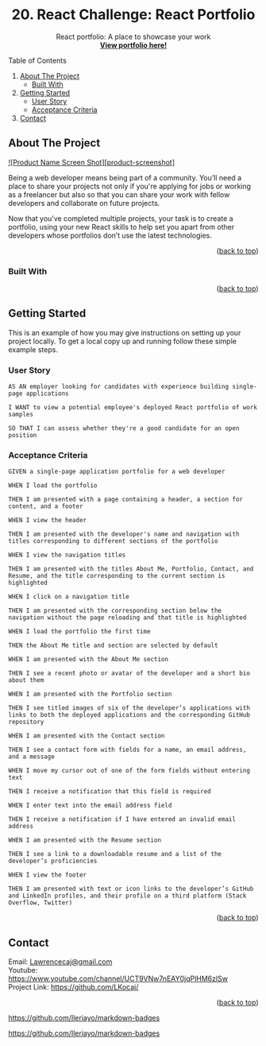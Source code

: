 <div id="top"></div>
<div align="center">
 
  <h1 align="center">20. React Challenge: React Portfolio</h1>

  <p align="center">
    React portfolio: A place to showcase your work
    <br />
    <a href="link to folio"><strong>View portfolio here!</strong></a>
  </p>
</div>



<!-- TABLE OF CONTENTS -->

  <summary>Table of Contents</summary>
  <ol>
    <li>
      <a href="#about-the-project">About The Project</a>
      <ul>
        <li><a href="#built-with">Built With</a></li>
      </ul>
    </li>
    <li>
      <a href="#getting-started">Getting Started</a>
      <ul>
        <li><a href="#user-story">User Story</a></li>
        <li><a href="#acceptance-criteria">Acceptance Criteria</a></li>
      </ul>
    </li>
    <li><a href="#contact">Contact</a></li>
  </ol>




<!-- ABOUT THE PROJECT -->
## About The Project

[![Product Name Screen Shot][product-screenshot]](https://example.com)

Being a web developer means being part of a community. You’ll need a place to share your projects not only if you're applying for jobs or working as a freelancer but also so that you can share your work with fellow developers and collaborate on future projects.

Now that you’ve completed multiple projects, your task is to create a portfolio, using your new React skills to help set you apart from other developers whose portfolios don’t use the latest technologies.

<p align="right">(<a href="#top">back to top</a>)</p>



### Built With



<p align="right">(<a href="#top">back to top</a>)</p>



<!-- GETTING STARTED -->
## Getting Started

This is an example of how you may give instructions on setting up your project locally.
To get a local copy up and running follow these simple example steps.

### User Story

```
AS AN employer looking for candidates with experience building single-page applications

I WANT to view a potential employee's deployed React portfolio of work samples

SO THAT I can assess whether they're a good candidate for an open position
```

### Acceptance Criteria

```
GIVEN a single-page application portfolio for a web developer

WHEN I load the portfolio

THEN I am presented with a page containing a header, a section for content, and a footer

WHEN I view the header

THEN I am presented with the developer's name and navigation with titles corresponding to different sections of the portfolio

WHEN I view the navigation titles

THEN I am presented with the titles About Me, Portfolio, Contact, and Resume, and the title corresponding to the current section is highlighted

WHEN I click on a navigation title

THEN I am presented with the corresponding section below the navigation without the page reloading and that title is highlighted

WHEN I load the portfolio the first time

THEN the About Me title and section are selected by default

WHEN I am presented with the About Me section

THEN I see a recent photo or avatar of the developer and a short bio about them

WHEN I am presented with the Portfolio section

THEN I see titled images of six of the developer’s applications with links to both the deployed applications and the corresponding GitHub repository

WHEN I am presented with the Contact section

THEN I see a contact form with fields for a name, an email address, and a message

WHEN I move my cursor out of one of the form fields without entering text

THEN I receive a notification that this field is required

WHEN I enter text into the email address field

THEN I receive a notification if I have entered an invalid email address

WHEN I am presented with the Resume section

THEN I see a link to a downloadable resume and a list of the developer’s proficiencies

WHEN I view the footer

THEN I am presented with text or icon links to the developer’s GitHub and LinkedIn profiles, and their profile on a third platform (Stack Overflow, Twitter)
```
<p align="right">(<a href="#top">back to top</a>)</p>

<!-- CONTACT -->
## Contact

Email: Lawrencecaj@gmail.com
<br>
Youtube: https://www.youtube.com/channel/UCT9VNw7nEAY0jqPlHM6zlSw
<br>
Project Link: https://github.com/LKocaj/

<p align="right">(<a href="#top">back to top</a>)</p>

https://github.com/Ileriayo/markdown-badges

https://github.com/Ileriayo/markdown-badges